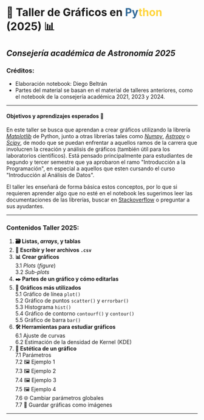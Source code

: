 # 🔭 **Taller de Gráficos en <span style="color:#306998">Py</span><span style="color:#FFD43B">thon</span> (2025)** 📊
## _Consejería académica de Astronomía 2025_
### Créditos:
- Elaboración notebook: Diego Beltrán
- Partes del material se basan en el material de talleres anteriores, como el notebook de la consejería académica 2021, 2023 y 2024.

---
#### Objetivos y aprendizajes esperados 🤠
En este taller se busca que aprendan a crear gráficos utilizando la librería [*Matplotlib*](https://matplotlib.org)
de Python, junto a otras librerías tales como
[*Numpy*](https://numpy.org), [*Astropy*](https://www.astropy.org) o [*Scipy*](https://scipy.org), de modo que se puedan enfrentar a aquellos ramos de la carrera que involucren la creación y análisis de gráficos
(también útil para los laboratorios científicos). Está pensado principalmente para estudiantes de segundo y tercer semestre que ya aprobaron
el ramo "Introducción a la Programación", en especial a aquellos que esten cursando el curso "Introducción al Análisis de Datos".

El taller les enseñará de forma básica estos conceptos, por lo que si requieren aprender algo que no esté en el notebook les sugerimos leer
las documentaciones de las librerías, buscar en [Stackoverflow](https://stackoverflow.com/questions) o preguntar a sus ayudantes. 

---
### Contenidos Taller 2025:
1. **🗃️ Listas, *arrays*, y tablas**
2. **📃 Escribir y leer archivos `.csv`**
3. **📊 Crear gráficos**\
    3.1 *Plots* (*figure*)\
    3.2 *Sub-plots*
4. **✒️ Partes de un gráfico y cómo editarlas**
5. **👑 Gráficos más utilizados**\
    5.1 Gráfico de línea `plot()`\
    5.2 Gráfico de puntos `scatter()` y `errorbar()`\
    5.3 Histograma `hist()`\
    5.4 Gráfico de contorno `contourf()` y `contour()`\
    5.5 Gráfico de barra `bar()`
6. **🛠️ Herramientas para estudiar gráficos**\
    6.1 Ajuste de curvas\
    6.2 Estimación de la densidad de Kernel (KDE)
7. **🎀 Estética de un gráfico**\
    7.1 Parámetros\
    7.2 🖼️ Ejemplo 1\
    7.3 🖼️ Ejemplo 2\
    7.4 🖼️ Ejemplo 3\
    7.5 🖼️ Ejemplo 4\
    7.6 🌐 Cambiar parámetros globales\
    7.7 💾 Guardar gráficas como imágenes
---
